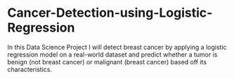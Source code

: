 # Cancer-Detection-using-Logistic-Regression
In this Data Science Project I will detect breast cancer by applying a logistic regression model on a real-world dataset and predict whether a tumor is benign (not breast cancer) or malignant (breast cancer) based off its characteristics.
